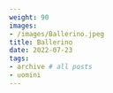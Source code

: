 ```yaml
---
weight: 90
images:
- /images/Ballerino.jpeg
title: Ballerino
date: 2022-07-23
tags:
- archive # all posts
- uomini
---
```

